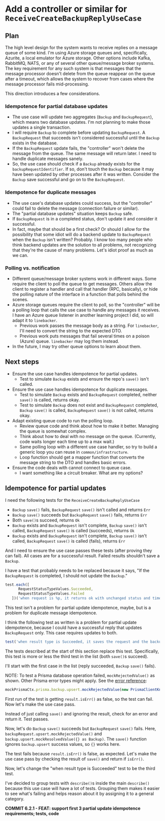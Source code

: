 # Add a controller or similar for `ReceiveCreateBackupReplyUseCase`

## Plan
The high level design for the system wants to receive replies on a message queue of some kind. I'm using Azure storage queues and, specifically, Azurite, a local emulator for Azure storage. Other options include Kafka, RabbitMQ, NATS, or any of several other queue/message broker systems. The key requirement for any such system is that messages that the message processor doesn't delete from the queue reappear on the queue after a timeout, which allows the system to recover from cases where the message processor fails mid-processing.

This direction introduces a few considerations.

### Idempotence for partial database updates
* The use case will update two aggregates (`Backup` and `BackupRequest`), which means two database updates. I'm not planning to make those updates a single transaction.
* I will require `Backup` to complete before updating `BackupRequest`. A `BackupRequest` that succeeds isn't considered successful until the `Backup` exists in the database.
* If the `BackupRequest` update fails, the "controller" won't delete the message from the queue. The same message will return later. I need to handle duplicate messages sanely.
* So, the use case should check if a `Backup` already exists for the `backupRequestIdentifier`. If so, don't touch the `Backup` because it may have been updated by other processes after it was written. Consider the `Backup` save successful and go on to the `BackupRequest`.

### Idempotence for duplicate messages
* The use case's database updates could success, but the "controller" could fail to delete the message (connection failure or similar).
* The "partial database updates" situation keeps `Backup` safe.
* If `BackupRequest` is in a completed status, don't update it and consider it successful.
* In fact, maybe that should be a first check? Or should I allow for the possibility that some idiot will do a backend update to `BackupRequest` when the `Backup` isn't written? Probably. I know too many people who think backend updates are the solution to all problems, not recognizing that they're the cause of many problems. Let's idiot proof as much as we can.

### Polling vs. notification
   * Different queue/message broker systems work in different ways. Some require the client to poll the queue to get messages. Others allow the client to register a handler and call that handler (RPC, basically), or hide the polling nature of the interface in a function that polls behind the scenes.
   * Azure storage queues require the client to poll, so the "controller" will be a polling loop that calls the use case to handle any messages it receives. I have an Azure queue listener in another learning project I did, so will adapt it to `linebacker`. 
      * Previous work passes the message body as a string. For `linebacker`, I'll need to convert the string to the expected DTO.
      * Previous work puts messages that fail several times on a poison (Azure) queue. `linebacker` may log them instead.
   * In the future, I may try other queue options to learn about them.

## Next steps
* Ensure the use case handles idempotence for partial updates.
   * Test to simulate `Backup` exists and ensure the repo's `save()` isn't called.
* Ensure the use case handles idempotence for duplicate messages.
   * Test to simulate `Backup` exists and `BackupRequest` completed, neither `save()` is called, returns okay.
   * Test to simulate `Backup` does not exist and `BackupRequest` completed, `Backup` `save()` is called, `BackupRequest` `save()` is not called, returns okay.
* Adapt existing queue code to run the polling loop.
   * Review queue code and think about how to make it better. Managing the queue is somewhat complex.
   * Think about how to deal with no message on the queue. (Currently, code waits longer each time up to a max wait.)
   * Same polling loop with a different use case handler, so try to build a generic loop you can reuse in `common/infrastructure`.
   * Loop function should get a mapper function that converts the message string to the DTO and handles basic errors.
* Ensure the code deals with cannot connect to queue case.
   * I want something like a circuit breaker. What are my options?

## Idempotence for partial updates

I need the following tests for the `ReceiveCreateBackupReplyUseCase`
* `Backup` `save()` fails, `BackupRequest` `save()` isn't called and returns `Err`
* `Backup` `save()` succeeds but `BackupRequest` `save()` fails, returns `Err`
* Both `save()`s succeed, returns `Ok`
* `Backup` exists and `BackupRequest` isn't complete, `Backup` `save()` isn't called, `BackupRequest` `save()` is called (succeeds), returns `Ok`
* `Backup` exists and `BackupRequest` isn't complete, `Backup` `save()` isn't called, `BackupRequest` `save()` is called (fails), returns `Err`

And I need to ensure the use case passes these tests (after proving they can fail). All cases are for a successful result. Failed results shouldn't save a `Backup`.

I have a test that probably needs to be replaced because it says, "If the `BackupRequest` is completed, I should not update the `Backup`."
```typescript
test.each([
      RequestStatusTypeValues.Succeeded,
      RequestStatusTypeValues.Failed
   ])('when request is %p, it returns ok with unchanged status and timestamp'
```
This test isn't a problem for partial update idempotence, maybe, but is a problem for duplicate message idempotence.

I think the following test as written is a problem for partial update idempotence, because I could have a successful reply that updates `BackupRequest` only. This case requires updates to both.
```typescript
test('when result type is Succeeded, it saves the request and the backup record'
```
The tests described at the start of this section replace this test. Specifically, this test is more or less the third test in the list (both `save()`s succeed).

I'll start with the first case in the list (reply succeeded, `Backup` `save()` fails).

NOTE: To test a Prisma database operation failed, `mockRejectedValue()` as shown. Other Prisma error types might apply. See the [error reference](https://www.prisma.io/docs/reference/api-reference/error-reference):
```typescript
mockPrismaCtx.prisma.backup.upsert.mockRejectedValue(new PrismaClientKnownRequestError('Some upsert failure', prismaCode, '2'));
```

First run of the test is getting `result.isErr()` as false, so the test can fail. Now let's make the use case pass.

Instead of just calling `save()` and ignoring the result, check for an error and return it. Test passes.

Now, let's do `Backup` `save()` succeeds but `BackupRequest` `save()` fails. Here, `backupRequest.upsert.mockRejectedValue()` and `backup.upsert.mockResolvedValue({} as Backup)`. The `save()` function ignores `backup.upsert` success values, so `{}` works here.

The test fails because `result.isErr()` is false, as expected. Let's make the use case pass by checking the result of `save()` and return if `isErr()`.

Now, let's change the "when result type is Succeeded" test to be the third test.

I've decided to group tests with `describe()`s inside the main `describe()` because this use case will have a lot of tests. Grouping them makes it easier to see what's failing and helps reason about it by assigning it to a general category.

**COMMIT 6.2.1 - FEAT: support first 3 partial update idempotence requirements; tests, code**